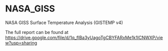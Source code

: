 # NASA_GISS
NASA GISS Surface Temperature Analysis (GISTEMP v4)

The full report can be found at https://drive.google.com/file/d/1q_flBa3yUagoTgCBYFARxMe1k1lCNWXP/view?usp=sharing
